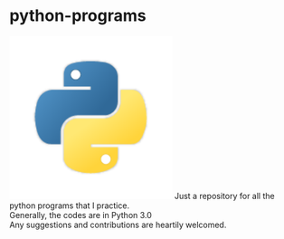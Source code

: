 # python-programs

<img src = 'https://raw.githubusercontent.com/github/explore/80688e429a7d4ef2fca1e82350fe8e3517d3494d/topics/python/python.png' />
Just a repository for all the python programs that I practice. <br/>
Generally, the codes are in Python 3.0 <br/>
Any suggestions and contributions are heartily welcomed. <br/>
